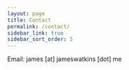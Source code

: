 ```yaml
---
layout: page
title: Contact
permalink: /contact/
sidebar_link: true
sidebar_sort_order: 5
---
```


<p class="message">
  Email: james [at] jameswatkins [dot] me
</p>
